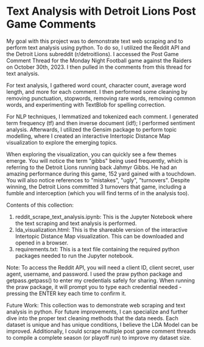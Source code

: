 # Text Analysis with Detroit Lions Post Game Comments
My goal with this project was to demonstrate text web scraping and to perform text analysis using python. To do so, I utilized the Reddit API and the Detroit Lions subreddit (r/detroitlions). I accessed the Post Game Comment Thread for the Monday Night Football game against the Raiders on October 30th, 2023. I then pulled in the comments from this thread for text analysis.

For text analysis, I gathered word count, character count, average word length, and more for each comment. I then performed some cleaning by removing punctuation, stopwords, removing rare words, removing common words, and experimenting with TextBlob for spelling correction.

For NLP techniques, I lemmatized and tokenized each comment. I generated term frequency (tf) and then inverse document (idf); I performed sentiment analysis. Afterwards, I utilized the Gensim package to perform topic modelling, where I created an interactive Intertopic Distance Map visualization to explore the emerging topics.

When exploring the visualization, you can quickly see a few themes emerge. You will notice the term "gibbs" being used frequently, which is referring to the Detroit Lions running back Jahmyr Gibbs. He had an amazing performance during this game, 152 yard gained with a touchdown. You will also notice references to "mistakes", "ugly", "turnovers". Despite winning, the Detroit Lions committed 3 turnovers that game, including a fumble and interception (which you will find terms of in the analysis too).

Contents of this collection:

1. reddit_scrape_text_analysis.ipynb: This is the Jupyter Notebook where the text scraping and text analysis is performed.
2. lda_visualization.html: This is the shareable version of the interactive Intertopic Distance Map visualization. This can be downloaded and opened in a browser.
3. requirements.txt: This is a text file containing the required python packages needed to run the Jupyter notebook.

Note: To access the Reddit API, you will need a client ID, client secret, user agent, username, and password. I used the praw python package and getpass.getpass() to enter my credentials safely for sharing. When running the praw package, it will prompt you to type each credential needed - pressing the ENTER key each time to confirm it.

Future Work: This collection was to demonstrate web scraping and text analysis in python. For future improvements, I can specialize and further dive into the proper text cleaning methods that the data needs. Each dataset is unique and has unique conditions, I believe the LDA Model can be improved. Additionally, I could scrape multiple post game comment threads to compile a complete season (or playoff run) to improve my dataset size.
